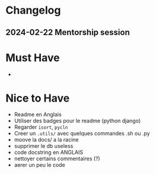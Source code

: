 # Changelog


## 2024-02-22 Mentorship session


# Must Have
- 

# Nice to Have
- Readme en Anglais
- Utiliser des badges pour le readme (python django)
- Regarder ```isort```, ```pycln``` 
- Creer un ```.utils/``` avec quelques commandes .sh ou .py 
- moove la docs/ a la racine
- supprimer le db useless
- code docstring en ANGLAIS
- nettoyer certains commentaires (?)
- aerer un peu le code